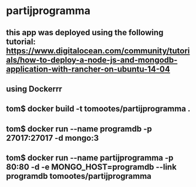# partijprogramma
## this app was deployed using the following tutorial: https://www.digitalocean.com/community/tutorials/how-to-deploy-a-node-js-and-mongodb-application-with-rancher-on-ubuntu-14-04
## using Dockerrr
##
## tom$ docker build -t tomootes/partijprogramma .
## tom$ docker run --name programdb -p 27017:27017 -d mongo:3
## tom$ docker run --name partijprogramma -p 80:80 -d -e MONGO_HOST=programdb --link programdb tomootes/partijprogramma